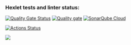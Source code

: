 ### Hexlet tests and linter status:

[![Quality Gate Status](https://sonarcloud.io/api/project_badges/measure?project=Viktoria2106_frontend-project-44&metric=alert_status)](https://sonarcloud.io/summary/new_code?id=Viktoria2106_frontend-project-44)
[![Quality gate](https://sonarcloud.io/api/project_badges/quality_gate?project=Viktoria2106_frontend-project-44)](https://sonarcloud.io/summary/new_code?id=Viktoria2106_frontend-project-44)
[![SonarQube Cloud](https://sonarcloud.io/images/project_badges/sonarcloud-light.svg)](https://sonarcloud.io/summary/new_code?id=Viktoria2106_frontend-project-44)


[![Actions Status](https://github.com/Viktoria2106/frontend-project-44/actions/workflows/hexlet-check.yml/badge.svg)](https://github.com/Viktoria2106/frontend-project-44/actions)

<a href="https://codeclimate.com/github/Viktoria2106/frontend-project-44/maintainability"><img src="https://api.codeclimate.com/v1/badges/d529b761f4231e03513d/maintainability" /></a>